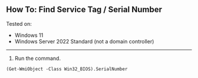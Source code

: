 ## How To: Find Service Tag / Serial Number 

Tested on:

  * Windows 11
  * Windows Server 2022 Standard (not a domain controller)

---

1. Run the command.
```pwsh
(Get-WmiObject -Class Win32_BIOS).SerialNumber
```

